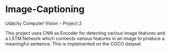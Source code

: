 # Image-Captioning
Udacity Computer Vision - Project 2

This project uses CNN as Encoder for detecting various image features and a LSTM Network which connects various features in an image to produce a meaningful sentence. This is implemented on the COCO dataset
